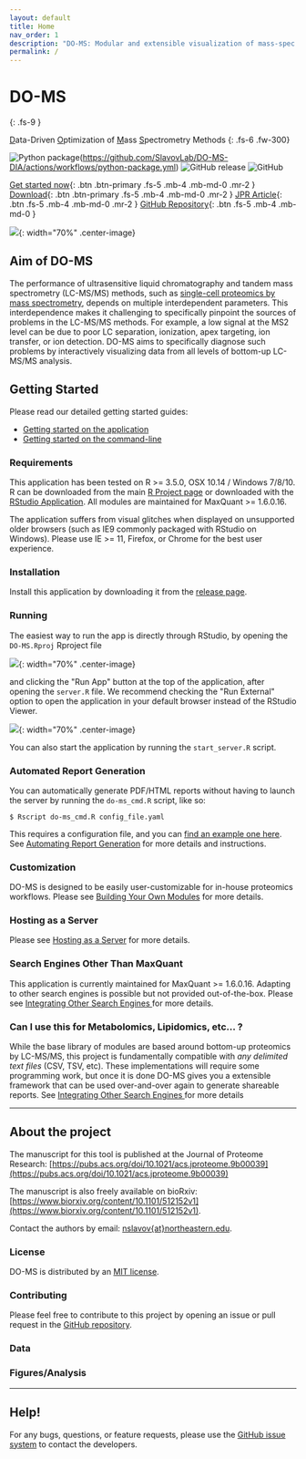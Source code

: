 ```yaml
---
layout: default
title: Home
nav_order: 1
description: "DO-MS: Modular and extensible visualization of mass-spec data"
permalink: /
---
```


# **DO-MS**
{: .fs-9 }

<u>D</u>ata-Driven <u>O</u>ptimization of <u>M</u>ass <u>S</u>pectrometry Methods
{: .fs-6 .fw-300}

![Python package](https://github.com/SlavovLab/DO-MS-DIA/actions/workflows/python-package.yml/badge.svg)(https://github.com/SlavovLab/DO-MS-DIA/actions/workflows/python-package.yml)
![GitHub release](https://img.shields.io/github/release/SlavovLab/DO-MS.svg)
![GitHub](https://img.shields.io/github/license/SlavovLab/DO-MS.svg)

[Get started now](#getting-started){: .btn .btn-primary .fs-5 .mb-4 .mb-md-0 .mr-2 } [Download](https://github.com/SlavovLab/DO-MS/releases/latest){: .btn .btn-primary .fs-5 .mb-4 .mb-md-0 .mr-2 } [JPR Article](https://pubs.acs.org/doi/10.1021/acs.jproteome.9b00039){: .btn .fs-5 .mb-4 .mb-md-0 .mr-2 } [GitHub Repository](https://github.com/SlavovLab/DO-MS){: .btn .fs-5 .mb-4 .mb-md-0 }

![]({{site.baseurl}}/assets/images/TOC_Graphic_noOutline_abstract_v18.png){: width="70%" .center-image}

## Aim of DO-MS
The performance of ultrasensitive liquid chromatography and tandem mass spectrometry (LC-MS/MS) methods, such as [single-cell proteomics by mass spectrometry](https://scope2.slavovlab.net/mass-spec/sensitive-mass-spectrometry-analysis), depends on multiple interdependent parameters. This interdependence makes it challenging to specifically pinpoint the sources of problems in the LC-MS/MS methods. For example, a low signal at the MS2 level can be due to poor LC separation, ionization, apex targeting, ion transfer, or ion detection. DO-MS aims to specifically diagnose such problems by interactively visualizing data from all levels of bottom-up LC-MS/MS analysis.

## Getting Started

Please read our detailed getting started guides:
* [Getting started on the application]({{site.baseurl}}/docs/getting-started-application)
* [Getting started on the command-line]({{site.baseurl}}/docs/getting-started-command-line)

### Requirements

This application has been tested on R >= 3.5.0, OSX 10.14 / Windows 7/8/10. R can be downloaded from the main [R Project page](https://www.r-project.org/) or downloaded with the [RStudio Application](https://www.rstudio.com/products/rstudio/download/). All modules are maintained for MaxQuant >= 1.6.0.16.

The application suffers from visual glitches when displayed on unsupported older browsers (such as IE9 commonly packaged with RStudio on Windows). Please use IE >= 11, Firefox, or Chrome for the best user experience.

### Installation

Install this application by downloading it from the [release page](https://github.com/SlavovLab/DO-MS/releases/latest).

### Running

The easiest way to run the app is directly through RStudio, by opening the `DO-MS.Rproj` Rproject file

![]({{site.baseurl}}/assets/images/do-ms-proj.png){: width="70%" .center-image}

and clicking the "Run App" button at the top of the application, after opening the `server.R` file. We recommend checking the "Run External" option to open the application in your default browser instead of the RStudio Viewer.

![]({{site.baseurl}}/assets/images/do-ms-run.png){: width="70%" .center-image}

You can also start the application by running the `start_server.R` script.

### Automated Report Generation

You can automatically generate PDF/HTML reports without having to launch the server by running the `do-ms_cmd.R` script, like so:

```
$ Rscript do-ms_cmd.R config_file.yaml
```

This requires a configuration file, and you can [find an example one here](https://github.com/SlavovLab/DO-MS/blob/master/example/config_file.yaml). See [Automating Report Generation]({{site.baseurl}}/docs/automation) for more details and instructions.

### Customization

DO-MS is designed to be easily user-customizable for in-house proteomics workflows. Please see [Building Your Own Modules]({{site.baseurl}}/docs/build-your-own) for more details.

### Hosting as a Server

Please see [Hosting as a Server]({{site.baseurl}}/docs/hosting-as-server) for more details.

### Search Engines Other Than MaxQuant

This application is currently maintained for MaxQuant >= 1.6.0.16. Adapting to other search engines is possible but not provided out-of-the-box. Please see [Integrating Other Search Engines ]({{site.baseurl}}/docs/other-search-engines) for more details.

### Can I use this for Metabolomics, Lipidomics, etc... ?

While the base library of modules are based around bottom-up proteomics by LC-MS/MS, this project is fundamentally compatible with _any delimited text files_ (CSV, TSV, etc). These implementations will require some programming work, but once it is done DO-MS gives you a extensible framework that can be used over-and-over again to generate shareable reports. See [Integrating Other Search Engines ]({{site.baseurl}}/docs/other-search-engines) for more details

------------

## About the project

<!--
DART-ID is a project developed in the [Slavov Laboratory](https://web.northeastern.edu/slavovlab/) at [Northeastern University](https://www.northeastern.edu/) [Bioengineering](http://www.bioe.neu.edu/), and was authored by [Albert Tian Chen](https://atchen.me), [Alexander Franks](http://afranks.com/) (of [UCSB Statistics and Applied Probability](https://www.pstat.ucsb.edu/)), and [Nikolai Slavov](https://web.northeastern.edu/slavovlab/).
-->

The manuscript for this tool is published at the Journal of Proteome Research: [https://pubs.acs.org/doi/10.1021/acs.jproteome.9b00039](https://pubs.acs.org/doi/10.1021/acs.jproteome.9b00039)

The manuscript is also freely available on bioRxiv: [https://www.biorxiv.org/content/10.1101/512152v1](https://www.biorxiv.org/content/10.1101/512152v1).

Contact the authors by email: [nslavov\{at\}northeastern.edu](mailto:nslavov@northeastern.edu).

### License

DO-MS is distributed by an [MIT license]({{site.github_link}}/blob/master/LICENSE).

### Contributing

Please feel free to contribute to this project by opening an issue or pull request in the [GitHub repository]({{site.github_link}}).

### Data

<!--
All data used for the manuscript is available on [UCSD's MassIVE Repository](https://massive.ucsd.edu/ProteoSAFe/dataset.jsp?task=ed5a1ab37dc34985bbedbf3d9a945535)
-->

### Figures/Analysis

<!--
Scripts for the figures in the DART-ID manuscript are available in a separate GitHub repository, [https://github.com/SlavovLab/DART-ID_2018](https://github.com/SlavovLab/DART-ID_2018)
-->

-------------

## Help!

For any bugs, questions, or feature requests,
please use the [GitHub issue system](https://github.com/SlavovLab/DO-MS/issues) to contact the developers.
